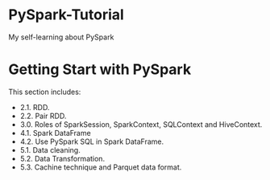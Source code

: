 # PySpark-Tutorial
My self-learning about PySpark

# Getting Start with PySpark
This section includes:
- 2.1. RDD.
- 2.2. Pair RDD.
- 3.0. Roles of SparkSession, SparkContext, SQLContext and HiveContext.
- 4.1. Spark DataFrame
- 4.2. Use PySpark SQL in Spark DataFrame.
- 5.1. Data cleaning.
- 5.2. Data Transformation.
- 5.3. Cachine technique and Parquet data format.